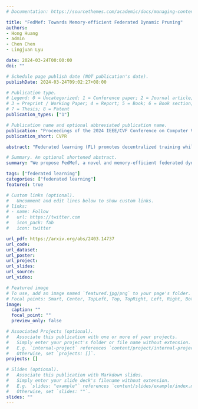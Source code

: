 ```yaml
---
# Documentation: https://sourcethemes.com/academic/docs/managing-content/

title: "FedMef: Towards Memory-efficient Federated Dynamic Pruning"
authors: 
- Hong Huang
- admin
- Chen Chen
- Lingjuan Lyu

date: 2024-03-24T00:00:00
doi: ""

# Schedule page publish date (NOT publication's date).
publishDate: 2024-03-24T09:02:27+08:00

# Publication type.
# Legend: 0 = Uncategorized; 1 = Conference paper; 2 = Journal article;
# 3 = Preprint / Working Paper; 4 = Report; 5 = Book; 6 = Book section;
# 7 = Thesis; 8 = Patent
publication_types: ["1"]

# Publication name and optional abbreviated publication name.
publication: "Proceedings of the 2024 IEEE/CVF Conference on Computer Vision and Pattern Recognition (CVPR'24)"
publication_short: CVPR

abstract: "Federated learning (FL) promotes decentralized training while prioritizing data confidentiality. However, its application on resource-constrained devices is challenging due to the high demand for computation and memory resources to train deep learning models. Neural network pruning techniques, such as dynamic pruning, could enhance model efficiency, but directly adopting them in FL still poses substantial challenges, including post-pruning performance degradation, high activation memory usage, etc. To address these challenges, we propose FedMef, a novel and memory-efficient federated dynamic pruning framework. FedMef comprises two key components. First, we introduce the budget-aware extrusion that maintains pruning efficiency while preserving post-pruning performance by salvaging crucial information from parameters marked for pruning within a given budget. Second, we propose scaled activation pruning to effectively reduce activation memory footprints, which is particularly beneficial for deploying FL to memory-limited devices. Extensive experiments demonstrate the effectiveness of our proposed FedMef. In particular, it achieves a significant reduction of 28.5% in memory footprint compared to state-of-the-art methods while obtaining superior accuracy.."

# Summary. An optional shortened abstract.
summary: "We propose FedMef, a novel and memory-efficient federated dynamic pruning framework. FedMef comprises two key components. First, we introduce the budget-aware extrusion that maintains pruning efficiency while preserving post-pruning performance by salvaging crucial information from parameters marked for pruning within a given budget. Second, we propose scaled activation pruning to effectively reduce activation memory footprints, which is particularly beneficial for deploying FL to memory-limited devices. Extensive experiments demonstrate the effectiveness of FedMef. In particular, it achieves a significant reduction of 28.5% in memory footprint compared to state-of-the-art methods while obtaining superior accuracy."

tags: ["federated learning"]
categories: ["federated learning"]
featured: true

# Custom links (optional).
#   Uncomment and edit lines below to show custom links.
# links:
# - name: Follow
#   url: https://twitter.com
#   icon_pack: fab
#   icon: twitter

url_pdf: https://arxiv.org/abs/2403.14737
url_code: 
url_dataset:
url_poster:
url_project:
url_slides:
url_source:
url_video: 

# Featured image
# To use, add an image named `featured.jpg/png` to your page's folder. 
# Focal points: Smart, Center, TopLeft, Top, TopRight, Left, Right, BottomLeft, Bottom, BottomRight.
image:
  caption: ""
  focal_point: ""
  preview_only: false

# Associated Projects (optional).
#   Associate this publication with one or more of your projects.
#   Simply enter your project's folder or file name without extension.
#   E.g. `internal-project` references `content/project/internal-project/index.md`.
#   Otherwise, set `projects: []`.
projects: []

# Slides (optional).
#   Associate this publication with Markdown slides.
#   Simply enter your slide deck's filename without extension.
#   E.g. `slides: "example"` references `content/slides/example/index.md`.
#   Otherwise, set `slides: ""`.
slides: ""
---
```


